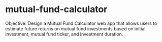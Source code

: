 # mutual-fund-calculator
Objective: Design a Mutual Fund Calculator web app that allows users to estimate future returns on mutual fund investments based on initial investment, mutual fund ticker, and investment duration.
